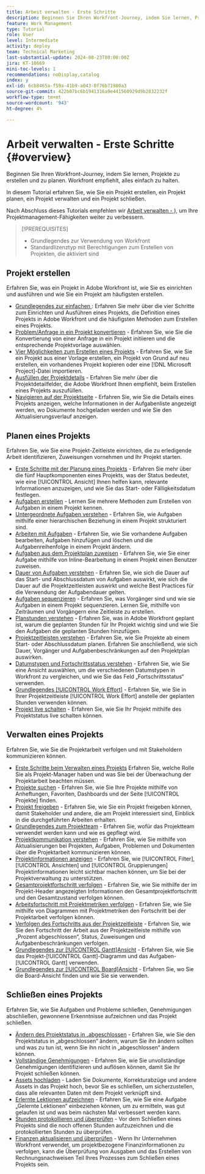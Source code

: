 ```yaml
---
title: Arbeit verwalten - Erste Schritte
description: Beginnen Sie Ihren Workfront-Journey, indem Sie lernen, Projekte zu erstellen und zu planen. Workfront empfiehlt, alles einfach zu halten.
feature: Work Management
type: Tutorial
role: User
level: Intermediate
activity: deploy
team: Technical Marketing
last-substantial-update: 2024-08-23T00:00:00Z
jira: KT-10669
mini-toc-levels: 1
recommendations: noDisplay,catalog
index: y
exl-id: 6cb8465a-f59a-41b9-a043-0f76b71980a3
source-git-commit: 422b07bc6b1941316a9e441560929d9b2832232f
workflow-type: tm+mt
source-wordcount: '943'
ht-degree: 4%

---
```


# Arbeit verwalten - Erste Schritte {#overview}

Beginnen Sie Ihren Workfront-Journey, indem Sie lernen, Projekte zu erstellen und zu planen. Workfront empfiehlt, alles einfach zu halten.

In diesem Tutorial erfahren Sie, wie Sie ein Projekt erstellen, ein Projekt planen, ein Projekt verwalten und ein Projekt schließen.

Nach Abschluss dieses Tutorials empfehlen wir [Arbeit verwalten - ](https://experienceleague.adobe.com/docs/workfront-learn/manage-work-intermediate/overview.html?lang=de)), um Ihre Projektmanagement-Fähigkeiten weiter zu verbessern.

>[!PREREQUISITES]
>
>* Grundlegendes zur Verwendung von Workfront
>* Standardlizenztyp mit Berechtigungen zum Erstellen von Projekten, die aktiviert sind

## Projekt erstellen

Erfahren Sie, was ein Projekt in Adobe Workfront ist, wie Sie es einrichten und ausführen und wie Sie ein Projekt am häufigsten erstellen.

* [Grundlegendes zur einfachen ](understand-basic-project-creation.md): Erfahren Sie mehr über die vier Schritte zum Einrichten und Ausführen eines Projekts, die Definition eines Projekts in Adobe Workfront und die häufigsten Methoden zum Erstellen eines Projekts.
* [Problem/Anfrage in ein Projekt konvertieren](create-a-project-from-a-request.md) - Erfahren Sie, wie Sie die Konvertierung von einer Anfrage in ein Projekt initiieren und die entsprechende Projektvorlage auswählen.
* [Vier Möglichkeiten zum Erstellen eines Projekts](understand-other-ways-to-create-projects.md) - Erfahren Sie, wie Sie ein Projekt aus einer Vorlage erstellen, ein Projekt von Grund auf neu erstellen, ein vorhandenes Projekt kopieren oder eine [!DNL Microsoft Project]-Datei importieren.
* [Ausfüllen der Projektdetails](fill-in-the-project-details.md) - Erfahren Sie mehr über die Projektdetailfelder, die Adobe Workfront Ihnen empfiehlt, beim Erstellen eines Projekts auszufüllen.
* [Navigieren auf der Projektseite](navigate-the-project-page.md) - Erfahren Sie, wie Sie die Details eines Projekts anzeigen, welche Informationen in der Aufgabenliste angezeigt werden, wo Dokumente hochgeladen werden und wie Sie den Aktualisierungsverlauf anzeigen.

## Planen eines Projekts

Erfahren Sie, wie Sie eine Projekt-Zeitleiste einrichten, die zu erledigende Arbeit identifizieren, Zuweisungen vornehmen und Ihr Projekt starten.

* [Erste Schritte mit der Planung eines Projekts](getting-started-plan-a-project.md) - Erfahren Sie mehr über die fünf Hauptkomponenten eines Projekts, was der Status bedeutet, wie eine [!UICONTROL Ansicht] Ihnen helfen kann, relevante Informationen anzuzeigen, und wie Sie das Start- oder Fälligkeitsdatum festlegen.
* [Aufgaben erstellen](how-to-create-tasks.md) - Lernen Sie mehrere Methoden zum Erstellen von Aufgaben in einem Projekt kennen.
* [Untergeordnete Aufgaben verstehen](understand-parent-child-tasks.md) - Erfahren Sie, wie Aufgaben mithilfe einer hierarchischen Beziehung in einem Projekt strukturiert sind.
* [Arbeiten mit Aufgaben](work-with-tasks.md) - Erfahren Sie, wie Sie vorhandene Aufgaben bearbeiten, Aufgaben hinzufügen und löschen und die Aufgabenreihenfolge in einem Projekt ändern.
* [Aufgaben aus dem Projektplan zuweisen](assign-tasks-from-the-project-plan.md) - Erfahren Sie, wie Sie einer Aufgabe mithilfe von Inline-Bearbeitung in einem Projekt einen Benutzer zuweisen.
* [Dauer von Aufgaben verstehen](understand-task-durations.md) - Erfahren Sie, wie sich die Dauer auf das Start- und Abschlussdatum von Aufgaben auswirkt, wie sich die Dauer auf die Projektzeitleisten auswirkt und welche Best Practices für die Verwendung der Aufgabendauer gelten.
* [Aufgaben sequenzieren](learn-to-sequence-tasks.md) - Erfahren Sie, was Vorgänger sind und wie sie Aufgaben in einem Projekt sequenzieren. Lernen Sie, mithilfe von Zeiträumen und Vorgängern eine Zeitleiste zu erstellen.
* [Planstunden verstehen](understand-planned-hours.md) - Erfahren Sie, was in Adobe Workfront geplant ist, warum die geplanten Stunden für Ihr Projekt wichtig sind und wie Sie den Aufgaben die geplanten Stunden hinzufügen.
* [Projektzeitleisten verstehen](understand-project-timelines.md) - Erfahren Sie, wie Sie Projekte ab einem Start- oder Abschlussdatum planen. Erfahren Sie anschließend, wie sich Dauer, Vorgänger und Aufgabenbeschränkungen auf den Projektplan auswirken.
* [Datumstypen und Fortschrittsstatus verstehen](understand-task-dates-and-progress-status.md) - Erfahren Sie, wie Sie eine Ansicht auswählen, um die verschiedenen Datumstypen in Workfront zu vergleichen, und wie Sie das Feld „Fortschrittsstatus“ verwenden.
* [Grundlegendes [!UICONTROL Work Effort]](understand-work-effort.md) - Erfahren Sie, wie Sie in Ihrer Projektzeitleiste [!UICONTROL Work Effort] anstelle der geplanten Stunden verwenden können.
* [Projekt live schalten](take-a-project-live.md) - Erfahren Sie, wie Sie Ihr Projekt mithilfe des Projektstatus live schalten können.

## Verwalten eines Projekts

Erfahren Sie, wie Sie die Projektarbeit verfolgen und mit Stakeholdern kommunizieren können.

* [Erste Schritte beim Verwalten eines Projekts](getting-started-manage-a-project.md) Erfahren Sie, welche Rolle Sie als Projekt-Manager haben und was Sie bei der Überwachung der Projektarbeit beachten müssen.
* [Projekte suchen](find-projects.md) - Erfahren Sie, wie Sie Ihre Projekte mithilfe von Anheftungen, Favoriten, Dashboards und der Seite [!UICONTROL Projekte] finden.
* [Projekt freigeben](share-a-project.md) - Erfahren Sie, wie Sie ein Projekt freigeben können, damit Stakeholder und andere, die am Projekt interessiert sind, Einblick in die durchgeführten Arbeiten erhalten.
* [Grundlegendes zum Projektteam](understand-the-project-team.md) - Erfahren Sie, wofür das Projektteam verwendet werden kann und wie es gepflegt wird.
* [Projektkommunikation verstehen](understand-project-communication.md) - Erfahren Sie, wie Sie mithilfe von Aktualisierungen bei Projekten, Aufgaben, Problemen und Dokumenten über die Projektarbeit kommunizieren können.
* [Projektinformationen anzeigen](view-project-information.md) - Erfahren Sie, wie [!UICONTROL Filter], [!UICONTROL Ansichten] und [!UICONTROL Gruppierungen] Projektinformationen leicht sichtbar machen können, um Sie bei der Projektverwaltung zu unterstützen.
* [Gesamtprojektfortschritt verfolgen](track-overall-project-progress.md) - Erfahren Sie, wie Sie mithilfe der im Projekt-Header angezeigten Informationen den Gesamtprojektfortschritt und den Gesamtzustand verfolgen können.
* [Arbeitsfortschritt mit Projektmetriken verfolgen](track-work-progress-with-project-metrics.md) - Erfahren Sie, wie Sie mithilfe von Diagrammen mit Projektmetriken den Fortschritt bei der Projektarbeit verfolgen können.
* [Verfolgen des Fortschritts aus der Projektzeitleiste](track-work-progress-from-the-project-timeline.md) - Erfahren Sie, wie Sie den Fortschritt der Arbeit aus der Projektzeitleiste mithilfe von „Prozent abgeschlossen“, Status, Zuweisungen und Aufgabenbeschränkungen verfolgen.
* [Grundlegendes zur [!UICONTROL Gantt]Ansicht](understand-the-gantt-view.md) - Erfahren Sie, wie Sie das Projekt-[!UICONTROL Gantt]-Diagramm und das Aufgaben-[!UICONTROL Gantt] verwenden.
* [Grundlegendes zur [!UICONTROL Board]Ansicht](understand-the-board-view.md) - Erfahren Sie, wo Sie die Board-Ansicht finden und wie Sie sie verwenden.

## Schließen eines Projekts

Erfahren Sie, wie Sie Aufgaben und Probleme schließen, Genehmigungen abschließen, gewonnene Erkenntnisse aufzeichnen und das Projekt schließen.

* [Ändern des Projektstatus in „abgeschlossen](change-the-project-status.md) - Erfahren Sie, wie Sie den Projektstatus in „abgeschlossen“ ändern, warum Sie ihn ändern sollten und was zu tun ist, wenn Sie ihn nicht in „abgeschlossen“ ändern können.
* [Vollständige Genehmigungen](complete-approvals.md) - Erfahren Sie, wie Sie unvollständige Genehmigungen identifizieren und auflösen können, damit Sie Ihr Projekt schließen können.
* [Assets hochladen](upload-assets.md) - Laden Sie Dokumente, Korrekturabzüge und andere Assets in das Projekt hoch, bevor Sie es schließen, um sicherzustellen, dass alle relevanten Daten mit dem Projekt verknüpft sind.
* [Erlernte Lektionen aufzeichnen](lessons-learned-from-closing-a-project.md) - Erfahren Sie, wie Sie eine Aufgabe „Gelernte Lektionen“ einbeziehen können, um zu ermitteln, was gut gelaufen ist und was beim nächsten Mal verbessert werden kann.
* [Stunden protokollieren und überprüfen](log-and-review-hours.md) - Vor dem Schließen eines Projekts sind die noch offenen Stunden aufzuzeichnen und die protokollierten Stunden zu überprüfen.
* [Finanzen aktualisieren und überprüfen](update-and-review-finances.md) - Wenn Ihr Unternehmen Workfront verwendet, um projektbezogene Finanzinformationen zu verfolgen, kann die Überprüfung von Ausgaben und das Erstellen von Rechnungsnachweisen Teil Ihres Prozesses zum Schließen eines Projekts sein.
